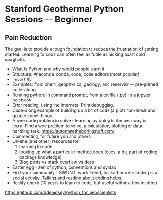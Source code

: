 # Stanford Geothermal Python Sessions -- Beginner

## Pain Reduction

The goal is to provide enough foundation to reduce the frustration of getting started. Learning to code can often feel as futile as picking apart cold spaghetti. 

- What is Python and why would people learn it
- Structure: Anaconda, conda, code, code editors (most popular)
- import fly
- Examples: from chem, geophysics, geology, and reservior -- pre-primed code-along
- Running python: in command prompt, from a txt file (.py), in a jupyter notebook 
- Error reading, using the internets. Print debugging.
- Code-along example of building up a bit of code (a plot) non-linear and google some things
- A wee code problem to solve - learning by doing is the best way to learn. Find a wee problem to solve, a calculation, plotting or data handling task. https://automatetheboringstuff.com/  
- Commenting, for future you and others
- On-line (and other) resources for
    1. learning to code
    2. looking up what a particular method does (docs, a big part of coding package knowledge)
    3. Blog posts vs stack overflow vs docs
- Easter egg - zen of python, conventions and syntax
- Find your community - SWUNG, work friend, hackathons etc coding is a social activity. Talking and reading about coding helps.
- Reality check (10 years to learn to code, but useful within a few months)


https://github.com/ddempsey/python_for_geoscientists